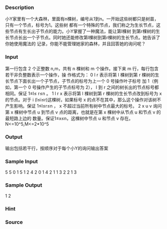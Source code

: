 
### Description
小Y家里有一个大森林，里面有n棵树，编号从1到n。一开始这些树都只是树苗，只有一个节点，标号为1。这些树
都有一个特殊的节点，我们称之为生长节点，这些节点有生长出子节点的能力。小Y掌握了一种魔法，能让第l棵树
到第r棵树的生长节点长出一个子节点。同时她还能修改第l棵树到第r棵树的生长节点。她告诉了你她使用魔法的
记录，你能不能管理她家的森林，并且回答她的询问呢？

### Input

第一行包含 2 个正整数 n,m，共有 n 棵树和 m 个操作。接下来 m 行，每行包含若干非负整数表示一个操作，操
作格式为：
0 l r 表示将第 l 棵树到第 r 棵树的生长节点下面长出一个子节点，子节点的标号为上一个 0 号操作叶子标号
加 1（例如，第一个 0 号操作产生的子节点标号为 2）， l 到 r 之间的树长出的节点标号都相同。保证 1≤l≤
r≤n 。
1 l r x 表示将第 l 棵树到第 r 棵树的生长节点改到标号为 x 的节点。对于 i (l≤i≤r)这棵树，如果标号 x
的点不在其中，那么这个操作对该树不产生影响。保证 1≤l≤r≤n ， x 不超过当前所有树中节点最大的标号。
2 x u v 询问第 x 棵树中节点 u 到节点 v 点的距离，也就是在第 x 棵树中从节点 u 和节点 v 的最短路上边的
数量。保证1≤x≤n，这棵树中节点 u 和节点 v 存在。N<=10^5,M<=2*10^5

### Output
输出包括若干行，按顺序对于每个小Y的询问输出答案

### Sample Input
5 5
0 1 5
1 2 4 2
0 1 4
2 1 1 3
2 2 1 3

### Sample Output
1
2

### Hint

### Source
